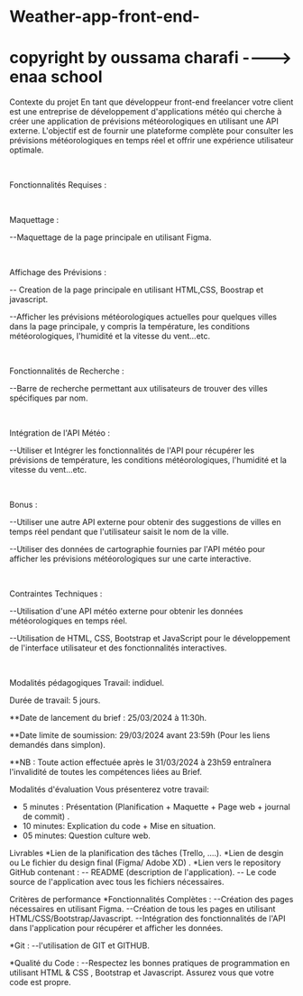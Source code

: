 # Weather-app-front-end-
# copyright by oussama charafi ----> enaa school
Contexte du projet
En tant que développeur front-end freelancer votre client est une entreprise de développement d'applications météo qui cherche à créer une application de prévisions météorologiques en utilisant une API externe. L'objectif est de fournir une plateforme complète pour consulter les prévisions météorologiques en temps réel et offrir une expérience utilisateur optimale.

​

Fonctionnalités Requises :

​

Maquettage :

--Maquettage de la page principale en utilisant Figma.

​

Affichage des Prévisions :

-- Creation de la page principale en utilisant HTML,CSS, Boostrap et javascript.

--Afficher les prévisions météorologiques actuelles pour quelques villes dans la page principale, y compris la température, les conditions météorologiques, l'humidité et la vitesse du vent...etc.

​

Fonctionnalités de Recherche :

--Barre de recherche permettant aux utilisateurs de trouver des villes spécifiques par nom.

​

Intégration de l'API Météo :

--Utiliser et Intégrer les fonctionnalités de l'API pour récupérer les prévisions de température, les conditions météorologiques, l'humidité et la vitesse du vent...etc.

​

Bonus :

--Utiliser une autre API externe pour obtenir des suggestions de villes en temps réel pendant que l'utilisateur saisit le nom de la ville.

--Utiliser des données de cartographie fournies par l'API météo pour afficher les prévisions météorologiques sur une carte interactive.

​

Contraintes Techniques :

--Utilisation d'une API météo externe pour obtenir les données météorologiques en temps réel.

--Utilisation de HTML, CSS, Bootstrap et JavaScript pour le développement de l'interface utilisateur et des fonctionnalités interactives.

​

Modalités pédagogiques
Travail: indiduel.

Durée de travail: 5 jours.

**Date de lancement du brief : 25/03/2024 à 11:30h.

**Date limite de soumission: 29/03/2024 avant 23:59h (Pour les liens demandés dans simplon).

**NB : Toute action effectuée après le 31/03/2024 à 23h59 entraînera l'invalidité de toutes les compétences liées au Brief.

Modalités d'évaluation
Vous présenterez votre travail:
- 5 minutes : Présentation (Planification + Maquette + Page web + journal de commit) .
- 10 minutes:  Explication du code + Mise en situation.
- 05 minutes: Question culture web.

Livrables
*Lien de la planification des tâches (Trello, ....).
*Lien de desgin ou Le fichier du design final (Figma/ Adobe XD) .
*Lien vers le repository GitHub contenant :
     -- README (description de l'application).
     -- Le code source de l'application avec tous les fichiers nécessaires.

Critères de performance
*Fonctionnalités Complètes : 
--Création des pages nécessaires en utilisant Figma.
--Création de tous les pages en utilisant HTML/CSS/Bootstrap/Javascript.
--Intégration des fonctionnalités de l'API dans l'application pour récupérer et afficher les données. 

*Git :
--l'utilisation de GIT et GITHUB.

*Qualité du Code : 
--Respectez les bonnes pratiques de programmation en utilisant HTML & CSS , Bootstrap et Javascript. Assurez vous que votre code est propre.
